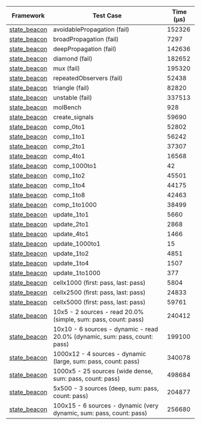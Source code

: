 | Framework | Test Case | Time (μs) |
| --- | --- | --- |
| [state_beacon](https://github.com/jinyus/dart_beacon) | avoidablePropagation (fail) | 152326 |
| [state_beacon](https://github.com/jinyus/dart_beacon) | broadPropagation (fail) | 7297 |
| [state_beacon](https://github.com/jinyus/dart_beacon) | deepPropagation (fail) | 142636 |
| [state_beacon](https://github.com/jinyus/dart_beacon) | diamond (fail) | 182652 |
| [state_beacon](https://github.com/jinyus/dart_beacon) | mux (fail) | 195320 |
| [state_beacon](https://github.com/jinyus/dart_beacon) | repeatedObservers (fail) | 52438 |
| [state_beacon](https://github.com/jinyus/dart_beacon) | triangle (fail) | 82820 |
| [state_beacon](https://github.com/jinyus/dart_beacon) | unstable (fail) | 337513 |
| [state_beacon](https://github.com/jinyus/dart_beacon) | molBench | 928 |
| [state_beacon](https://github.com/jinyus/dart_beacon) | create_signals | 59690 |
| [state_beacon](https://github.com/jinyus/dart_beacon) | comp_0to1 | 52802 |
| [state_beacon](https://github.com/jinyus/dart_beacon) | comp_1to1 | 56242 |
| [state_beacon](https://github.com/jinyus/dart_beacon) | comp_2to1 | 37307 |
| [state_beacon](https://github.com/jinyus/dart_beacon) | comp_4to1 | 16568 |
| [state_beacon](https://github.com/jinyus/dart_beacon) | comp_1000to1 | 42 |
| [state_beacon](https://github.com/jinyus/dart_beacon) | comp_1to2 | 45501 |
| [state_beacon](https://github.com/jinyus/dart_beacon) | comp_1to4 | 44175 |
| [state_beacon](https://github.com/jinyus/dart_beacon) | comp_1to8 | 42463 |
| [state_beacon](https://github.com/jinyus/dart_beacon) | comp_1to1000 | 38499 |
| [state_beacon](https://github.com/jinyus/dart_beacon) | update_1to1 | 5660 |
| [state_beacon](https://github.com/jinyus/dart_beacon) | update_2to1 | 2868 |
| [state_beacon](https://github.com/jinyus/dart_beacon) | update_4to1 | 1466 |
| [state_beacon](https://github.com/jinyus/dart_beacon) | update_1000to1 | 15 |
| [state_beacon](https://github.com/jinyus/dart_beacon) | update_1to2 | 4851 |
| [state_beacon](https://github.com/jinyus/dart_beacon) | update_1to4 | 1507 |
| [state_beacon](https://github.com/jinyus/dart_beacon) | update_1to1000 | 377 |
| [state_beacon](https://github.com/jinyus/dart_beacon) | cellx1000 (first: pass, last: pass) | 5804 |
| [state_beacon](https://github.com/jinyus/dart_beacon) | cellx2500 (first: pass, last: pass) | 24833 |
| [state_beacon](https://github.com/jinyus/dart_beacon) | cellx5000 (first: pass, last: pass) | 59761 |
| [state_beacon](https://github.com/jinyus/dart_beacon) | 10x5 - 2 sources - read 20.0% (simple, sum: pass, count: pass) | 240412 |
| [state_beacon](https://github.com/jinyus/dart_beacon) | 10x10 - 6 sources - dynamic - read 20.0% (dynamic, sum: pass, count: pass) | 199100 |
| [state_beacon](https://github.com/jinyus/dart_beacon) | 1000x12 - 4 sources - dynamic (large, sum: pass, count: pass) | 340078 |
| [state_beacon](https://github.com/jinyus/dart_beacon) | 1000x5 - 25 sources (wide dense, sum: pass, count: pass) | 498684 |
| [state_beacon](https://github.com/jinyus/dart_beacon) | 5x500 - 3 sources (deep, sum: pass, count: pass) | 204877 |
| [state_beacon](https://github.com/jinyus/dart_beacon) | 100x15 - 6 sources - dynamic (very dynamic, sum: pass, count: pass) | 256680 |
